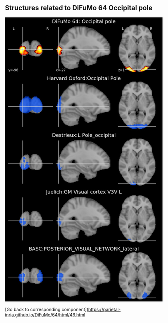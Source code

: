 


## Structures related to DiFuMo 64 Occipital pole

![46](46.jpg "Structures related to DiFuMo 64 Occipital pole")

[Go back to corresponding component](https://parietal-inria.github.io/DiFuMo/64/html/46.html